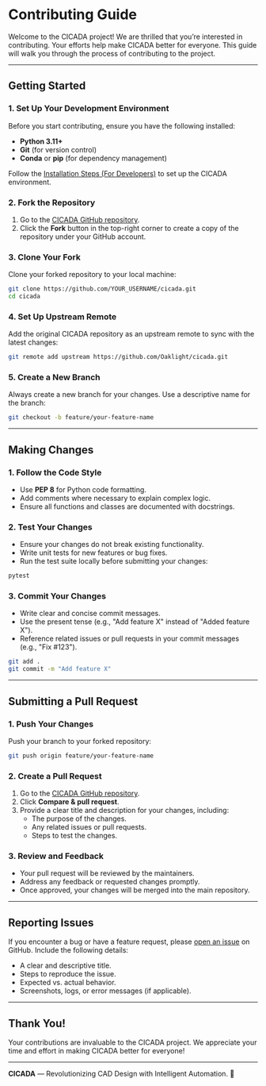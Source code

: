 # Contributing Guide

Welcome to the CICADA project! We are thrilled that you’re interested in contributing. Your efforts help make CICADA better for everyone. This guide will walk you through the process of contributing to the project.

---

## Getting Started

### 1. **Set Up Your Development Environment**

Before you start contributing, ensure you have the following installed:

- **Python 3.11+**
- **Git** (for version control)
- **Conda** or **pip** (for dependency management)

Follow the [Installation Steps (For Developers)](./usage.md#installation-steps-for-developers) to set up the CICADA environment.

### 2. **Fork the Repository**

1. Go to the [CICADA GitHub repository](https://github.com/Oaklight/cicada).
2. Click the **Fork** button in the top-right corner to create a copy of the repository under your GitHub account.

### 3. **Clone Your Fork**

Clone your forked repository to your local machine:

```bash
git clone https://github.com/YOUR_USERNAME/cicada.git
cd cicada
```

### 4. **Set Up Upstream Remote**

Add the original CICADA repository as an upstream remote to sync with the latest changes:

```bash
git remote add upstream https://github.com/Oaklight/cicada.git
```

### 5. **Create a New Branch**

Always create a new branch for your changes. Use a descriptive name for the branch:

```bash
git checkout -b feature/your-feature-name
```

---

## Making Changes

### 1. **Follow the Code Style**

- Use **PEP 8** for Python code formatting.
- Add comments where necessary to explain complex logic.
- Ensure all functions and classes are documented with docstrings.

### 2. **Test Your Changes**

- Ensure your changes do not break existing functionality.
- Write unit tests for new features or bug fixes.
- Run the test suite locally before submitting your changes:

```bash
pytest
```

### 3. **Commit Your Changes**

- Write clear and concise commit messages.
- Use the present tense (e.g., "Add feature X" instead of "Added feature X").
- Reference related issues or pull requests in your commit messages (e.g., "Fix #123").

```bash
git add .
git commit -m "Add feature X"
```

---

## Submitting a Pull Request

### 1. **Push Your Changes**

Push your branch to your forked repository:

```bash
git push origin feature/your-feature-name
```

### 2. **Create a Pull Request**

1. Go to the [CICADA GitHub repository](https://github.com/Oaklight/cicada).
2. Click **Compare & pull request**.
3. Provide a clear title and description for your changes, including:
   - The purpose of the changes.
   - Any related issues or pull requests.
   - Steps to test the changes.

### 3. **Review and Feedback**

- Your pull request will be reviewed by the maintainers.
- Address any feedback or requested changes promptly.
- Once approved, your changes will be merged into the main repository.

---

## Reporting Issues

If you encounter a bug or have a feature request, please [open an issue](https://github.com/Oaklight/cicada/issues) on GitHub. Include the following details:

- A clear and descriptive title.
- Steps to reproduce the issue.
- Expected vs. actual behavior.
- Screenshots, logs, or error messages (if applicable).

---

## Thank You!

Your contributions are invaluable to the CICADA project. We appreciate your time and effort in making CICADA better for everyone!

---

**CICADA** — Revolutionizing CAD Design with Intelligent Automation. 🚀
